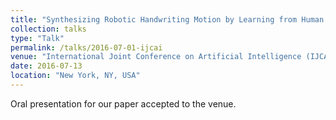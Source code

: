 ```yaml
---
title: "Synthesizing Robotic Handwriting Motion by Learning from Human Demonstrations"
collection: talks
type: "Talk"
permalink: /talks/2016-07-01-ijcai
venue: "International Joint Conference on Artificial Intelligence (IJCAI)"
date: 2016-07-13
location: "New York, NY, USA"
---
```


Oral presentation for our paper accepted to the venue.